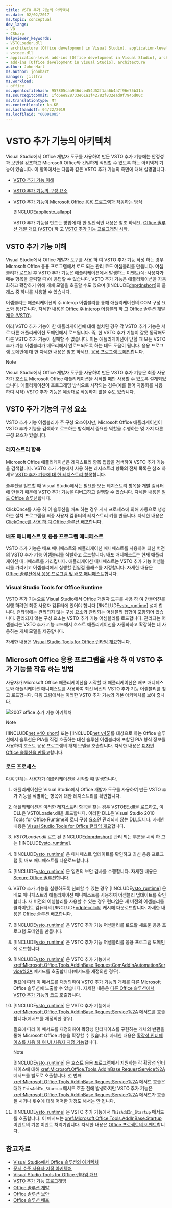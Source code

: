 ```yaml
---
title: VSTO 추가 기능의 아키텍처
ms.date: 02/02/2017
ms.topic: conceptual
dev_langs:
- VB
- CSharp
helpviewer_keywords:
- VSTOLoader.dll
- architecture [Office development in Visual Studio], application-level add-ins
- vstoee.dll
- application-level add-ins [Office development in Visual Studio], architecture
- add-ins [Office development in Visual Studio], architecture
author: John-Hart
ms.author: johnhart
manager: jillfra
ms.workload:
- office
ms.openlocfilehash: 957805caa946dced54d52f1aa6b4a7f96e75b31a
ms.sourcegitcommit: 1fc6ee928733e61a1f42782f832ead9f7946d00c
ms.translationtype: MT
ms.contentlocale: ko-KR
ms.lasthandoff: 04/22/2019
ms.locfileid: "60091085"
---
```

# <a name="architecture-of-vsto-add-ins"></a>VSTO 추가 기능의 아키텍처
  Visual Studio에서 Office 개발자 도구를 사용하여 만든 VSTO 추가 기능에는 안정성과 보안을 강조하고 Microsoft Office와 긴밀하게 작업할 수 있도록 하는 아키텍처 기능이 있습니다. 이 항목에서는 다음과 같은 VSTO 추가 기능의 측면에 대해 설명합니다.

- [VSTO 추가 기능 이해](#UnderstandingAddIns)

- [VSTO 추가 기능의 구성 요소](#AddinComponents)

- [VSTO 추가 기능이 Microsoft Office 응용 프로그램과 작동하는 방식](#HowAddinsWork)

  [!INCLUDE[appliesto_allapp](../vsto/includes/appliesto-allapp-md.md)]

  VSTO 추가 기능을 만드는 방법에 대 한 일반적인 내용은 참조 하세요. [Office 솔루션 개발 개요 &#40;VSTO&#41; ](../vsto/office-solutions-development-overview-vsto.md) 하 고 [VSTO 추가 기능 프로그래밍 시작](../vsto/getting-started-programming-vsto-add-ins.md).

## <a name="UnderstandingAddIns"></a> VSTO 추가 기능 이해
 Visual Studio에서 Office 개발자 도구를 사용 하 여 VSTO 추가 기능 작성 하는 경우 Microsoft Office 응용 프로그램에서 로드 되는 관리 코드 어셈블리를 만듭니다. 어셈블리가 로드된 후 VSTO 추가 기능은 애플리케이션에서 발생하는 이벤트(예: 사용자가 메뉴 항목을 클릭할 때)에 응답할 수 있습니다. VSTO 추가 기능은 애플리케이션을 자동화하고 확장하기 위해 개체 모델을 호출할 수도 있으며 [!INCLUDE[dnprdnshort](../sharepoint/includes/dnprdnshort-md.md)]의 클래스 중 하나를 사용할 수 있습니다.

 어셈블리는 애플리케이션의 주 interop 어셈블리를 통해 애플리케이션의 COM 구성 요소와 통신합니다. 자세한 내용은 [Office 주 interop 어셈블리](../vsto/office-primary-interop-assemblies.md) 하 고 [Office 솔루션 개발 개요 &#40;VSTO&#41;](../vsto/office-solutions-development-overview-vsto.md).

 여러 VSTO 추가 기능이 한 애플리케이션에 대해 설치된 경우 각 VSTO 추가 기능은 서로 다른 애플리케이션 도메인에서 로드됩니다. 즉, 한 VSTO 추가 기능이 잘못 동작해도 다른 VSTO 추가 기능이 실패할 수 없습니다. 이는 애플리케이션이 닫힐 때 모든 VSTO 추가 기능 어셈블리가 메모리에서 언로드되도록 하는 데도 도움이 됩니다. 응용 프로그램 도메인에 대 한 자세한 내용은 참조 하세요. [응용 프로그램 도메인](/dotnet/framework/app-domains/application-domains)합니다.

> [!NOTE]
>  Visual Studio에서 Office 개발자 도구를 사용하여 만든 VSTO 추가 기능은 최종 사용자가 호스트 Microsoft Office 애플리케이션을 시작할 때만 사용할 수 있도록 설계되었습니다. 애플리케이션이 프로그래밍 방식으로 시작되는 경우(예를 들어 자동화를 사용하여 시작) VSTO 추가 기능은 예상대로 작동하지 않을 수도 있습니다.

## <a name="AddinComponents"></a> VSTO 추가 기능의 구성 요소
 VSTO 추가 기능 어셈블리가 주 구성 요소이지만, Microsoft Office 애플리케이션이 VSTO 추가 기능을 검색하고 로드하는 방식에서 중요한 역할을 수행하는 몇 가지 다른 구성 요소가 있습니다.

### <a name="registry-entries"></a>레지스트리 항목
 Microsoft Office 애플리케이션은 레지스트리 항목 집합을 검색하여 VSTO 추가 기능을 검색합니다. VSTO 추가 기능에서 사용 하는 레지스트리 항목의 전체 목록은 참조 하세요 [VSTO 추가 기능에 대 한 레지스트리 항목](../vsto/registry-entries-for-vsto-add-ins.md)합니다.

 솔루션을 빌드할 때 Visual Studio에서는 필요한 모든 레지스트리 항목을 개발 컴퓨터에 만들기 때문에 VSTO 추가 기능을 디버그하고 실행할 수 있습니다. 자세한 내용은 [빌드 Office 솔루션](../vsto/building-office-solutions.md)합니다.

 ClickOnce를 사용 하 여 솔루션을 배포 하는 경우 게시 프로세스에 의해 자동으로 생성 하는 설치 프로그램을 최종 사용자 컴퓨터의 레지스트리 키를 만듭니다. 자세한 내용은 [ClickOnce를 사용 하 여 Office 솔루션 배포](../vsto/deploying-an-office-solution-by-using-clickonce.md)합니다.

### <a name="deployment-manifest-and-application-manifest"></a>배포 매니페스트 및 응용 프로그램 매니페스트
 VSTO 추가 기능은 배포 매니페스트와 애플리케이션 매니페스트를 사용하여 최신 버전의 VSTO 추가 기능 어셈블리를 식별하고 로드합니다. 배포 매니페스트는 현재 애플리케이션 매니페스트를 가리킵니다. 애플리케이션 매니페스트는 VSTO 추가 기능 어셈블리를 가리키고 어셈블리에서 실행할 진입점 클래스를 지정합니다. 자세한 내용은 [Office 솔루션에서 응용 프로그램 및 배포 매니페스트](../vsto/application-and-deployment-manifests-in-office-solutions.md)합니다.

### <a name="visual-studio-tools-for-office-runtime"></a>Visual Studio Tools for Office Runtime
 VSTO 추가 기능으로 Visual Studio에서 Office 개발자 도구를 사용 하 여 만들어진를 실행 하려면 최종 사용자 컴퓨터에 있어야 합니다 [!INCLUDE[vsto_runtime](../vsto/includes/vsto-runtime-md.md)] 설치 합니다. 런타임에는 관리되지 않는 구성 요소와 관리되는 어셈블리 집합이 포함되어 있습니다. 관리되지 않는 구성 요소는 VSTO 추가 기능 어셈블리를 로드합니다. 관리되는 어셈블리는 VSTO 추가 기능 코드에서 호스트 애플리케이션을 자동화하고 확장하는 데 사용하는 개체 모델을 제공합니다.

 자세한 내용은 [Visual Studio Tools for Office 런타임 개요](../vsto/visual-studio-tools-for-office-runtime-overview.md)합니다.

## <a name="HowAddinsWork"></a> Microsoft Office 응용 프로그램을 사용 하 여 VSTO 추가 기능을 작동 하는 방법
 사용자가 Microsoft Office 애플리케이션을 시작할 때 애플리케이션은 배포 매니페스트와 애플리케이션 매니페스트를 사용하여 최신 버전의 VSTO 추가 기능 어셈블리를 찾고 로드합니다. 다음 그림에서는 이러한 VSTO 추가 기능의 기본 아키텍처를 보여 줍니다.

 ![2007 office 추가 기능 아키텍처](../vsto/media/office07addin.png "2007 Office 추가 기능 아키텍처")

> [!NOTE]
>  [!INCLUDE[net_v40_short](../sharepoint/includes/net-v40-short-md.md)] 또는 [!INCLUDE[net_v45](../vsto/includes/net-v45-md.md)]를 대상으로 하는 Office 솔루션에서 솔루션은 PIA를 직접 호출하는 대신 솔루션 어셈블리에 포함된 PIA 형식 정보를 사용하여 호스트 응용 프로그램의 개체 모델을 호출합니다. 자세한 내용은 [디자인 Office 솔루션을 만들고](../vsto/designing-and-creating-office-solutions.md)합니다.

### <a name="loading-process"></a>로드 프로세스
 다음 단계는 사용자가 애플리케이션을 시작할 때 발생합니다.

1. 애플리케이션은 Visual Studio에서 Office 개발자 도구를 사용하여 만든 VSTO 추가 기능을 식별하는 항목에 대한 레지스트리를 확인합니다.

2. 애플리케이션은 이러한 레지스트리 항목을 찾는 경우 VSTOEE.dll을 로드하고, 이 DLL은 VSTOLoader.dll을 로드합니다. 이러한 DLL은 Visual Studio 2010 Tools for Office Runtime의 로더 구성 요소인 관리되지 않는 DLL입니다. 자세한 내용은 [Visual Studio Tools for Office 런타임 개요](../vsto/visual-studio-tools-for-office-runtime-overview.md)합니다.

3. *VSTOLoader.dll* 로드 된 [!INCLUDE[dnprdnshort](../sharepoint/includes/dnprdnshort-md.md)] 관리 되는 부분을 시작 하 고는 [!INCLUDE[vsto_runtime](../vsto/includes/vsto-runtime-md.md)].

4. [!INCLUDE[vsto_runtime](../vsto/includes/vsto-runtime-md.md)] 은 매니페스트 업데이트를 확인하고 최신 응용 프로그램 및 배포 매니페스트를 다운로드합니다.

5. [!INCLUDE[vsto_runtime](../vsto/includes/vsto-runtime-md.md)] 은 일련의 보안 검사를 수행합니다. 자세한 내용은 [Secure Office 솔루션](../vsto/securing-office-solutions.md)합니다.

6. VSTO 추가 기능을 실행하도록 신뢰할 수 있는 경우 [!INCLUDE[vsto_runtime](../vsto/includes/vsto-runtime-md.md)] 은 배포 매니페스트와 애플리케이션 매니페스트를 사용하여 어셈블리 업데이트를 확인합니다. 새 버전의 어셈블리를 사용할 수 있는 경우 런타임은 새 버전의 어셈블리를 클라이언트 컴퓨터의 [!INCLUDE[ndptecclick](../vsto/includes/ndptecclick-md.md)] 캐시에 다운로드합니다. 자세한 내용은 [Office 솔루션 배포](../vsto/deploying-an-office-solution.md)합니다.

7. [!INCLUDE[vsto_runtime](../vsto/includes/vsto-runtime-md.md)] 은 VSTO 추가 기능 어셈블리를 로드할 새로운 응용 프로그램 도메인을 만듭니다.

8. [!INCLUDE[vsto_runtime](../vsto/includes/vsto-runtime-md.md)] 은 VSTO 추가 기능 어셈블리를 응용 프로그램 도메인에 로드합니다.

9. [!INCLUDE[vsto_runtime](../vsto/includes/vsto-runtime-md.md)] 은 VSTO 추가 기능에서 <xref:Microsoft.Office.Tools.AddInBase.RequestComAddInAutomationService%2A> 메서드를 호출합니다(메서드를 재정의한 경우).

     필요에 따라 이 메서드를 재정의하여 VSTO 추가 기능의 개체를 다른 Microsoft Office 솔루션에 노출할 수 있습니다. 자세한 내용은 [다른 Office 솔루션에서 VSTO 추가 기능의 코드 호출](../vsto/calling-code-in-vsto-add-ins-from-other-office-solutions.md)합니다.

10. [!INCLUDE[vsto_runtime](../vsto/includes/vsto-runtime-md.md)] 은 VSTO 추가 기능에서 <xref:Microsoft.Office.Tools.AddInBase.RequestService%2A> 메서드를 호출합니다(메서드를 재정의한 경우).

     필요에 따라 이 메서드를 재정의하여 확장성 인터페이스를 구현하는 개체의 반환을 통해 Microsoft Office 기능을 확장할 수 있습니다. 자세한 내용은 [확장성 인터페이스를 사용 하 여 UI 사용자 지정 기능](../vsto/customizing-ui-features-by-using-extensibility-interfaces.md)합니다.

    > [!NOTE]
    >  [!INCLUDE[vsto_runtime](../vsto/includes/vsto-runtime-md.md)] 은 호스트 응용 프로그램에서 지원하는 각 확장성 인터페이스에 대해 <xref:Microsoft.Office.Tools.AddInBase.RequestService%2A> 메서드를 별도로 호출합니다. 첫 번째 <xref:Microsoft.Office.Tools.AddInBase.RequestService%2A> 메서드 호출은 대개 `ThisAddIn_Startup` 메서드 호출 전에 발생하지만 VSTO 추가 기능은 <xref:Microsoft.Office.Tools.AddInBase.RequestService%2A> 메서드가 호출될 시기나 횟수에 대해 어떠한 가정도 해서는 안 됩니다.

11. [!INCLUDE[vsto_runtime](../vsto/includes/vsto-runtime-md.md)] 은 VSTO 추가 기능에서 `ThisAddIn_Startup` 메서드를 호출합니다. 이 메서드는 <xref:Microsoft.Office.Tools.AddInBase.Startup> 이벤트의 기본 이벤트 처리기입니다. 자세한 내용은 [Office 프로젝트의 이벤트](../vsto/events-in-office-projects.md)합니다.

## <a name="see-also"></a>참고자료
- [Visual Studio에서 Office 솔루션의 아키텍처](../vsto/architecture-of-office-solutions-in-visual-studio.md)
- [문서 수준 사용자 지정 아키텍처](../vsto/architecture-of-document-level-customizations.md)
- [Visual Studio Tools for Office 런타임 개요](../vsto/visual-studio-tools-for-office-runtime-overview.md)
- [VSTO 추가 기능 프로그래밍](../vsto/programming-vsto-add-ins.md)
- [Office 솔루션 개발](../vsto/developing-office-solutions.md)
- [Office 솔루션 보안](../vsto/securing-office-solutions.md)
- [Office 솔루션 배포](../vsto/deploying-an-office-solution.md)
